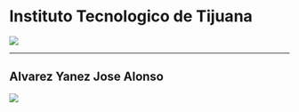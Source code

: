 

# Instituto Tecnologico de Tijuana  
![](https://tectijuana.edu.mx/wp-content/plugins/website-logo/images/logo_ITT1.png)





----
Alvarez Yanez Jose Alonso 
----
![](https://scontent-lax3-1.xx.fbcdn.net/v/t1.0-1/p160x160/61159390_2540495622641541_7037669875774390272_n.jpg?_nc_cat=109&_nc_ohc=4G86lr4pBUUAX-_-AsD&_nc_ht=scontent-lax3-1.xx&_nc_tp=6&oh=7869d0d8f1b51298838cff2fb51e8d60&oe=5EC6392F)

